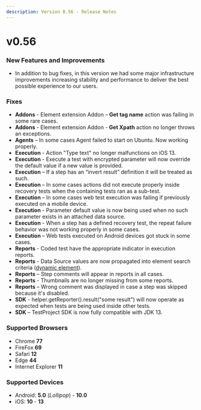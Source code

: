 ```yaml
---
description: Version 0.56 - Release Notes
---
```


# v0.56

### New Features and Improvements

* In addition to bug fixes, in this version we had some major infrastructure improvements increasing stability and performance to deliver the best possible experience to our users.  

### Fixes

* **Addons** - Element extension Addon – **Get tag name** action was failing in some rare cases.
* **Addons** - Element extension Addon - **Get Xpath** action no longer throws an exceptions.
* **Agents** – In some cases Agent failed to start on Ubuntu. Now working properly.
* **Execution** - Action "Type text" no longer malfunctions on iOS 13.
* **Execution** - Execute a test with encrypted parameter will now override the default value if a new value is provided.
* **Execution** – If a step has an “invert result” definition it will be treated as such.
* **Execution** – In some cases actions did not execute properly inside recovery tests when the containing tests ran as a sub-test.
* **Execution** – In some cases web test execution was failing if previously executed on a mobile device.
* **Execution** - Parameter default value is now being used when no such parameter exists in an attached data source.
* **Execution** - When a step has a defined recovery test, the repeat failure behavior was not working properly in some cases.
* **Execution** – Web tests executed on Android devices got stuck in some cases.
* **Reports** - Coded test have the appropriate indicator in execution reports.
* **Reports** - Data Source values are now propagated into element search criteria \([dynamic element](https://docs.testproject.io/using-the-smart-test-recorder/finding-and-using-elements/element-locator)\).
* **Reports** – Step comments will appear in reports in all cases.
* **Reports** - Thumbnails are no longer missing from some reports.
* **Reports** – Wrong comment was displayed in case a step was skipped because it's disabled.
* **SDK** - helper.getReporter\(\).result\("some result"\) will now operate as expected when tests are being used inside other tests.
* **SDK** – TestProject SDK is now fully compatible with JDK 13.

### Supported Browsers

* Chrome **77**
* FireFox **69**
* Safari **12**
* Edge **44**
* Internet Explorer **11**

### Supported Devices

* Android: **5.0** \(_Lollipop_\) - **10.0**
* iOS: **10** - **13**

